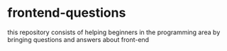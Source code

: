 # frontend-questions
this repository consists of helping beginners in the programming area by bringing questions and answers about front-end
